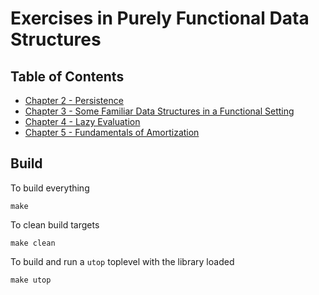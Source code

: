 # Exercises in Purely Functional Data Structures

## Table of Contents

- [Chapter 2 - Persistence](src/ch02.ml)
- [Chapter 3 - Some Familiar Data Structures in a Functional Setting](src/ch03.ml)
- [Chapter 4 - Lazy Evaluation](src/ch04.ml)
- [Chapter 5 - Fundamentals of Amortization](src/ch05.ml)

## Build

To build everything

```
make
```

To clean build targets

```
make clean
```

To build and run a `utop` toplevel with the library loaded

```
make utop
```
